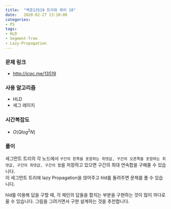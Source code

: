 ```yaml
---
title:  "백준13519 트리와 쿼리 10"
date:   2020-02-27 13:10:00
categories:
- PS
tags:
- HLD
- Segment-Tree
- Lazy-Propagation
---
```


### 문제 링크
* http://icpc.me/13519

### 사용 알고리즘
* HLD
* 세그 레이지

### 시간복잡도
* $O(Q log^2 N)$

### 풀이
세그먼트 트리의 각 노드에서 `구간의 왼쪽을 포함하는 최댓값, 구간의 오른쪽을 포함하는 최댓값, 구간의 최댓값, 구간의 합`을 저장하고 있으면 구간의 최대 연속합을 구해줄 수 있습니다.<br>
이 세그먼트 트리에 lazy Propagation을 얹어주고 hld를 돌려주면 문제를 풀 수 있습니다.

hld를 이용해 답을 구할 때, 각 체인의 답들을 합치는 부분을 구현하는 것이 많이 까다로울 수 있습니다. 그림을 그려가면서 구현 설계하는 것을 추천합니다.
